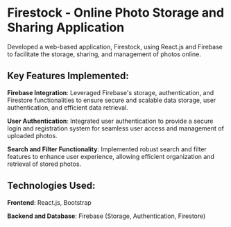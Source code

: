 # Firestock - Online Photo Storage and Sharing Application
Developed a web-based application, Firestock, using React.js and Firebase to facilitate the storage, sharing, and management of photos online.

## Key Features Implemented:
**Firebase Integration**: Leveraged Firebase's storage, authentication, and Firestore functionalities to ensure secure and scalable data storage, user authentication, and efficient data retrieval.

**User Authentication**: Integrated user authentication to provide a secure login and registration system for seamless user access and management of uploaded photos.

**Search and Filter Functionality**: Implemented robust search and filter features to enhance user experience, allowing efficient organization and retrieval of stored photos.
## Technologies Used:
**Frontend**: React.js, Bootstrap

**Backend and Database**: Firebase (Storage, Authentication, Firestore)


